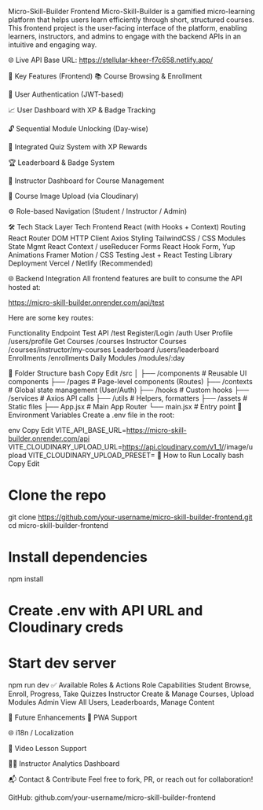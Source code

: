  Micro-Skill-Builder Frontend
Micro-Skill-Builder is a gamified micro-learning platform that helps users learn efficiently through short, structured courses. This frontend project is the user-facing interface of the platform, enabling learners, instructors, and admins to engage with the backend APIs in an intuitive and engaging way.

🌐 Live API Base URL: https://stellular-kheer-f7c658.netlify.app/

🚀 Key Features (Frontend)
📚 Course Browsing & Enrollment

🔐 User Authentication (JWT-based)

📈 User Dashboard with XP & Badge Tracking

🔓 Sequential Module Unlocking (Day-wise)

🧠 Integrated Quiz System with XP Rewards

🏆 Leaderboard & Badge System

🎨 Instructor Dashboard for Course Management

📂 Course Image Upload (via Cloudinary)

⚙️ Role-based Navigation (Student / Instructor / Admin)

🛠️ Tech Stack
Layer	Tech
Frontend	React (with Hooks + Context)
Routing	React Router DOM
HTTP Client	Axios
Styling	TailwindCSS / CSS Modules
State Mgmt	React Context / useReducer
Forms	React Hook Form, Yup
Animations	Framer Motion / CSS
Testing	Jest + React Testing Library
Deployment	Vercel / Netlify (Recommended)

🌐 Backend Integration
All frontend features are built to consume the API hosted at:

https://micro-skill-builder.onrender.com/api/test

Here are some key routes:

Functionality	Endpoint
Test API	/test
Register/Login	/auth
User Profile	/users/profile
Get Courses	/courses
Instructor Courses	/courses/instructor/my-courses
Leaderboard	/users/leaderboard
Enrollments	/enrollments
Daily Modules	/modules/:day

📁 Folder Structure
bash
Copy
Edit
/src
│
├── /components       # Reusable UI components
├── /pages            # Page-level components (Routes)
├── /contexts         # Global state management (User/Auth)
├── /hooks            # Custom hooks
├── /services         # Axios API calls
├── /utils            # Helpers, formatters
├── /assets           # Static files
├── App.jsx           # Main App Router
└── main.jsx          # Entry point
🔧 Environment Variables
Create a .env file in the root:

env
Copy
Edit
VITE_API_BASE_URL=https://micro-skill-builder.onrender.com/api
VITE_CLOUDINARY_UPLOAD_URL=https://api.cloudinary.com/v1_1/<your-cloud-name>/image/upload
VITE_CLOUDINARY_UPLOAD_PRESET=<your-preset>
🧪 How to Run Locally
bash
Copy
Edit
# Clone the repo
git clone https://github.com/your-username/micro-skill-builder-frontend.git
cd micro-skill-builder-frontend

# Install dependencies
npm install

# Create .env with API URL and Cloudinary creds

# Start dev server
npm run dev
✅ Available Roles & Actions
Role	Capabilities
Student	Browse, Enroll, Progress, Take Quizzes
Instructor	Create & Manage Courses, Upload Modules
Admin	View All Users, Leaderboards, Manage Content

📌 Future Enhancements
📱 PWA Support

🌐 i18n / Localization

🎥 Video Lesson Support

🧑‍🏫 Instructor Analytics Dashboard

📬 Contact & Contribute
Feel free to fork, PR, or reach out for collaboration!

GitHub: github.com/your-username/micro-skill-builder-frontend

